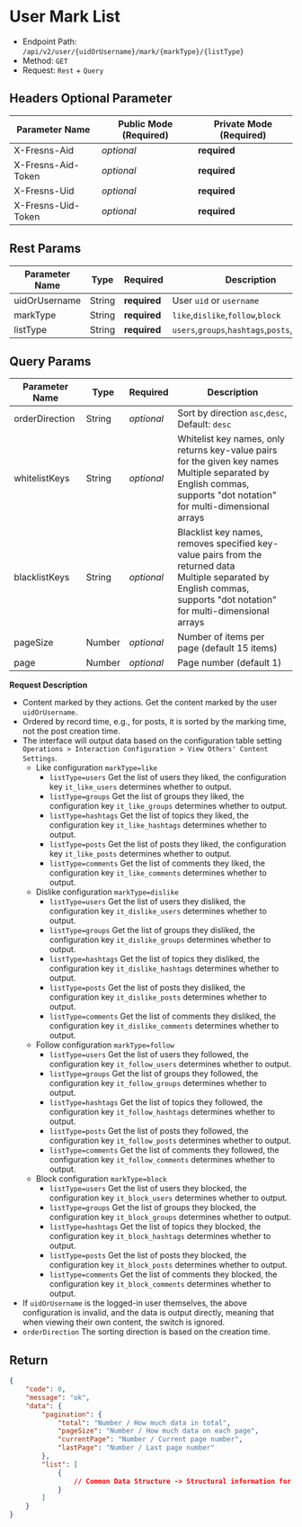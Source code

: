 # User Mark List

- Endpoint Path: `/api/v2/user/{uidOrUsername}/mark/{markType}/{listType}`
- Method: `GET`
- Request: `Rest` + `Query`

## Headers Optional Parameter

| Parameter Name | Public Mode (Required) | Private Mode (Required) |
| --- | --- | --- |
| X-Fresns-Aid | *optional* | **required** |
| X-Fresns-Aid-Token | *optional* | **required** |
| X-Fresns-Uid | *optional* | **required** |
| X-Fresns-Uid-Token | *optional* | **required** |

## Rest Params

| Parameter Name | Type | Required | Description |
| --- | --- | --- | --- |
| uidOrUsername | String | **required** | User `uid` or `username` |
| markType | String | **required** | `like`,`dislike`,`follow`,`block` |
| listType | String | **required** | `users`,`groups`,`hashtags`,`posts`,`comments` |

## Query Params

| Parameter Name | Type | Required | Description |
| --- | --- | --- | --- |
| orderDirection | String | *optional* | Sort by direction `asc`,`desc`, Default: `desc` |
| whitelistKeys | String | *optional* | Whitelist key names, only returns key-value pairs for the given key names<br>Multiple separated by English commas, supports "dot notation" for multi-dimensional arrays |
| blacklistKeys | String | *optional* | Blacklist key names, removes specified key-value pairs from the returned data<br>Multiple separated by English commas, supports "dot notation" for multi-dimensional arrays |
| pageSize | Number | *optional* | Number of items per page (default 15 items) |
| page | Number | *optional* | Page number (default 1) |

**Request Description**

- Content marked by they actions. Get the content marked by the user `uidOrUsername`.
- Ordered by record time, e.g., for posts, it is sorted by the marking time, not the post creation time.
- The interface will output data based on the configuration table setting `Operations > Interaction Configuration > View Others' Content Settings`.
    - Like configuration `markType=like`
        - `listType=users` Get the list of users they liked, the configuration key `it_like_users` determines whether to output.
        - `listType=groups` Get the list of groups they liked, the configuration key `it_like_groups` determines whether to output.
        - `listType=hashtags` Get the list of topics they liked, the configuration key `it_like_hashtags` determines whether to output.
        - `listType=posts` Get the list of posts they liked, the configuration key `it_like_posts` determines whether to output.
        - `listType=comments` Get the list of comments they liked, the configuration key `it_like_comments` determines whether to output.
    - Dislike configuration `markType=dislike`
        - `listType=users` Get the list of users they disliked, the configuration key `it_dislike_users` determines whether to output.
        - `listType=groups` Get the list of groups they disliked, the configuration key `it_dislike_groups` determines whether to output.
        - `listType=hashtags` Get the list of topics they disliked, the configuration key `it_dislike_hashtags` determines whether to output.
        - `listType=posts` Get the list of posts they disliked, the configuration key `it_dislike_posts` determines whether to output.
        - `listType=comments` Get the list of comments they disliked, the configuration key `it_dislike_comments` determines whether to output.
    - Follow configuration `markType=follow`
        - `listType=users` Get the list of users they followed, the configuration key `it_follow_users` determines whether to output.
        - `listType=groups` Get the list of groups they followed, the configuration key `it_follow_groups` determines whether to output.
        - `listType=hashtags` Get the list of topics they followed, the configuration key `it_follow_hashtags` determines whether to output.
        - `listType=posts` Get the list of posts they followed, the configuration key `it_follow_posts` determines whether to output.
        - `listType=comments` Get the list of comments they followed, the configuration key `it_follow_comments` determines whether to output.
    - Block configuration `markType=block`
        - `listType=users` Get the list of users they blocked, the configuration key `it_block_users` determines whether to output.
        - `listType=groups` Get the list of groups they blocked, the configuration key `it_block_groups` determines whether to output.
        - `listType=hashtags` Get the list of topics they blocked, the configuration key `it_block_hashtags` determines whether to output.
        - `listType=posts` Get the list of posts they blocked, the configuration key `it_block_posts` determines whether to output.
        - `listType=comments` Get the list of comments they blocked, the configuration key `it_block_comments` determines whether to output.
- If `uidOrUsername` is the logged-in user themselves, the above configuration is invalid, and the data is output directly, meaning that when viewing their own content, the switch is ignored.
- `orderDirection` The sorting direction is based on the creation time.

## Return

```json
{
    "code": 0,
    "message": "ok",
    "data": {
        "pagination": {
            "total": "Number / How much data in total",
            "pageSize": "Number / How much data on each page",
            "currentPage": "Number / Current page number",
            "lastPage": "Number / Last page number"
        },
        "list": [
            {
                // Common Data Structure -> Structural information for the corresponding content type
            }
        ]
    }
}
```

